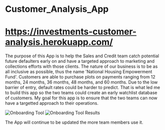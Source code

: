 # Customer_Analysis_App

# https://investments-customer-analysis.herokuapp.com/

The purpose of this App is to help the Sales and Credit team catch potential future defaulters early on and have a targeted approach to marketing and 
collections efforts with those clients. The nature of our business is to be as all inclusive as possible, thus the name 'National Housing Empowerment Fund'.
Customers are able to purchase plots on payments ranging from 12 months, 24 months, 36 months, 48 months, and 60 months.
Due to the low barrier of entry, default rates could be harder to predict. That is what led me to build this app so the two teams could create an early watchlist database
of customers. My goal for this app is to ensure that the two teams can now have a targetted approach to their operations.


![Onboarding Tool](https://user-images.githubusercontent.com/97616597/176560555-1606d386-71e7-4a61-9892-05013dfa4987.png)
![Onboarding Tool Results](https://user-images.githubusercontent.com/97616597/176560574-ca79c361-968e-425f-ae82-323b241d287a.png)

The App will continue to be updated the more team members use it.
